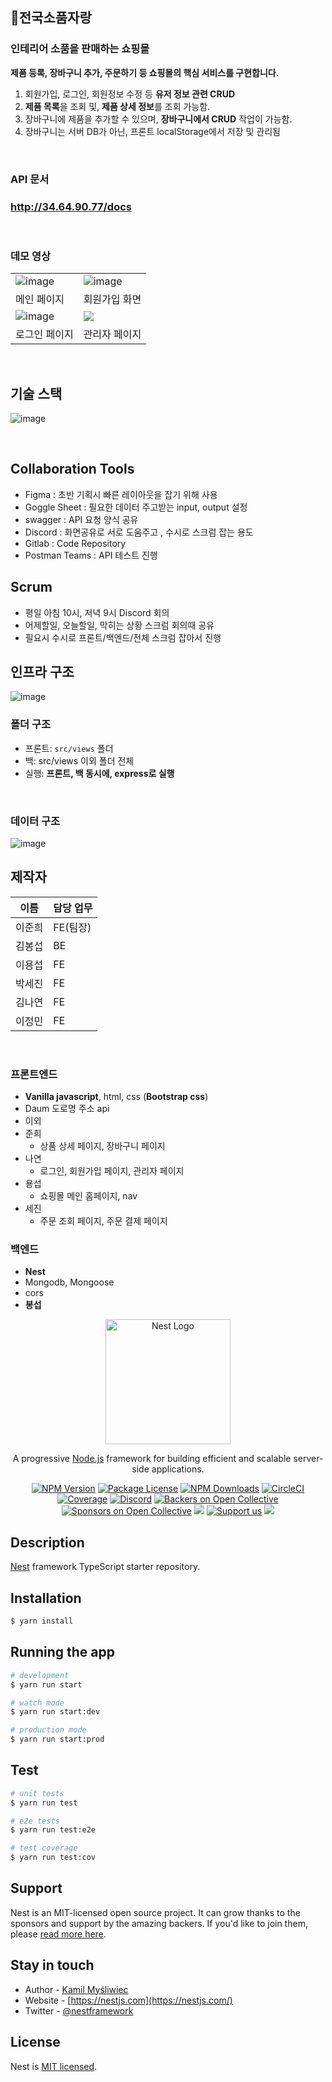 ## 🏡전국소품자랑

### 인테리어 소품을 판매하는 쇼핑몰

**제품 등록, 장바구니 추가, 주문하기 등 쇼핑몰의 핵심 서비스를 구현합니다.**

1. 회원가입, 로그인, 회원정보 수정 등 **유저 정보 관련 CRUD**
2. **제품 목록**을 조회 및, **제품 상세 정보**를 조회 가능함.
3. 장바구니에 제품을 추가할 수 있으며, **장바구니에서 CRUD** 작업이 가능함.
4. 장바구니는 서버 DB가 아닌, 프론트 localStorage에서 저장 및 관리됨

<br />

### API 문서

### http://34.64.90.77/docs

<br>

### 데모 영상

|                                              |                                                 |
| -------------------------------------------- | ----------------------------------------------- |
| ![image](https://i.ibb.co/XJkWmLK/main.gif)  | ![image](https://i.ibb.co/6cSWKp4/register.gif) |
| 메인 페이지                                  | 회원가입 화면                                   |
| ![image](https://i.ibb.co/mqQmJy3/login.gif) | ![](https://i.ibb.co/h27Cd37/admin.gif)         |
| 로그인 페이지                                | 관리자 페이지                                   |

<br />

## 기술 스택

![image](https://i.ibb.co/XD39Hk9/techstack.png)

<br />

## Collaboration Tools

- Figma : 초반 기획시 빠른 레이아웃을 잡기 위해 사용
- Goggle Sheet : 필요한 데이터 주고받는 input, output 설정
- swagger : API 요청 양식 공유
- Discord : 화면공유로 서로 도움주고 , 수시로 스크럼 잡는 용도
- Gitlab : Code Repository
- Postman Teams : API 테스트 진행

## Scrum

- 평일 아침 10시, 저녁 9시 Discord 회의
- 어제할일, 오늘할일, 막히는 상황 스크럼 회의때 공유
- 필요시 수시로 프론트/백엔드/전체 스크럼 잡아서 진행

## 인프라 구조

![image](https://i.ibb.co/9tGxmx0/image.png)<br />

### 폴더 구조

- 프론트: `src/views` 폴더
- 백: src/views 이외 폴더 전체
- 실행: **프론트, 백 동시에, express로 실행**

<br />

### 데이터 구조

![image](https://media.discordapp.net/attachments/1096002327334375504/1100987485766553611/image.png?width=966&height=427)<br />

## 제작자

| 이름   | 담당 업무 |
| ------ | --------- |
| 이준희 | FE(팀장)  |
| 김봉섭 | BE        |
| 이용섭 | FE        |
| 박세진 | FE        |
| 김나연 | FE        |
| 이정민 | FE        |

<br />

### 프론트엔드

- **Vanilla javascript**, html, css (**Bootstrap css**)
- Daum 도로명 주소 api
- 이외
- 준희
  - 상품 상세 페이지, 장바구니 페이지
- 나연
  - 로그인, 회원가입 페이지, 관리자 페이지
- 용섭
  - 쇼핑몰 메인 홈페이지, nav
- 세진
  - 주문 조회 페이지, 주문 결제 페이지

### 백엔드

- **Nest**
- Mongodb, Mongoose
- cors
- **봉섭**

<p align="center">
  <a href="http://nestjs.com/" target="blank"><img src="https://nestjs.com/img/logo-small.svg" width="200" alt="Nest Logo" /></a>
</p>

[circleci-image]: https://img.shields.io/circleci/build/github/nestjs/nest/master?token=abc123def456
[circleci-url]: https://circleci.com/gh/nestjs/nest

  <p align="center">A progressive <a href="http://nodejs.org" target="_blank">Node.js</a> framework for building efficient and scalable server-side applications.</p>
    <p align="center">
<a href="https://www.npmjs.com/~nestjscore" target="_blank"><img src="https://img.shields.io/npm/v/@nestjs/core.svg" alt="NPM Version" /></a>
<a href="https://www.npmjs.com/~nestjscore" target="_blank"><img src="https://img.shields.io/npm/l/@nestjs/core.svg" alt="Package License" /></a>
<a href="https://www.npmjs.com/~nestjscore" target="_blank"><img src="https://img.shields.io/npm/dm/@nestjs/common.svg" alt="NPM Downloads" /></a>
<a href="https://circleci.com/gh/nestjs/nest" target="_blank"><img src="https://img.shields.io/circleci/build/github/nestjs/nest/master" alt="CircleCI" /></a>
<a href="https://coveralls.io/github/nestjs/nest?branch=master" target="_blank"><img src="https://coveralls.io/repos/github/nestjs/nest/badge.svg?branch=master#9" alt="Coverage" /></a>
<a href="https://discord.gg/G7Qnnhy" target="_blank"><img src="https://img.shields.io/badge/discord-online-brightgreen.svg" alt="Discord"/></a>
<a href="https://opencollective.com/nest#backer" target="_blank"><img src="https://opencollective.com/nest/backers/badge.svg" alt="Backers on Open Collective" /></a>
<a href="https://opencollective.com/nest#sponsor" target="_blank"><img src="https://opencollective.com/nest/sponsors/badge.svg" alt="Sponsors on Open Collective" /></a>
  <a href="https://paypal.me/kamilmysliwiec" target="_blank"><img src="https://img.shields.io/badge/Donate-PayPal-ff3f59.svg"/></a>
    <a href="https://opencollective.com/nest#sponsor"  target="_blank"><img src="https://img.shields.io/badge/Support%20us-Open%20Collective-41B883.svg" alt="Support us"></a>
  <a href="https://twitter.com/nestframework" target="_blank"><img src="https://img.shields.io/twitter/follow/nestframework.svg?style=social&label=Follow"></a>
</p>
  <!--[![Backers on Open Collective](https://opencollective.com/nest/backers/badge.svg)](https://opencollective.com/nest#backer)
  [![Sponsors on Open Collective](https://opencollective.com/nest/sponsors/badge.svg)](https://opencollective.com/nest#sponsor)-->

## Description

[Nest](https://github.com/nestjs/nest) framework TypeScript starter repository.

## Installation

```bash
$ yarn install
```

## Running the app

```bash
# development
$ yarn run start

# watch mode
$ yarn run start:dev

# production mode
$ yarn run start:prod
```

## Test

```bash
# unit tests
$ yarn run test

# e2e tests
$ yarn run test:e2e

# test coverage
$ yarn run test:cov
```

## Support

Nest is an MIT-licensed open source project. It can grow thanks to the sponsors and support by the amazing backers. If you'd like to join them, please [read more here](https://docs.nestjs.com/support).

## Stay in touch

- Author - [Kamil Myśliwiec](https://kamilmysliwiec.com)
- Website - [https://nestjs.com](https://nestjs.com/)
- Twitter - [@nestframework](https://twitter.com/nestframework)

## License

Nest is [MIT licensed](LICENSE).
